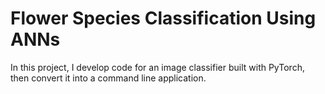 # Flower Species Classification Using ANNs

In this project, I develop code for an image classifier built with PyTorch, then convert it into a command line application.
